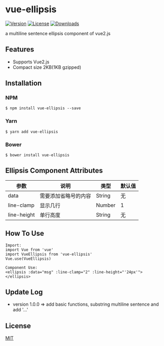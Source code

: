 # vue-ellipsis

[![Version](https://img.shields.io/npm/v/vue-ellipsis.svg)](https://www.npmjs.com/package/vue-ellipsis) [![License](https://img.shields.io/npm/l/vue-ellipsis.svg)](https://www.npmjs.com/package/vue-ellipsis) [![Downloads](https://img.shields.io/npm/dt/vue-ellipsis.svg)](https://www.npmjs.com/package/vue-ellipsis)

a multiline sentence ellipsis component of vue2.js

## Features
- Supports Vue2.js
- Compact size 2KB(1KB gzipped)

## Installation

### NPM
```
$ npm install vue-ellipsis --save
```
### Yarn
```
$ yarn add vue-ellipsis
```

### Bower
```
$ bower install vue-ellipsis
```

## Ellipsis Component Attributes

| 参数        | 说明           | 类型               | 默认值       |
|------------|----------------|--------------------|--------------|
| data | 需要添加省略号的内容 | String | 无   |
| line-clamp  | 显示几行 | Number | 1  |
| line-height | 单行高度  | String | 无   |


## How To Use

```
Import:
import Vue from 'vue'
import VueEllipsis from 'vue-ellipsis'
Vue.use(VueEllipsis)

Component Use:
<ellipsis :data="msg" :line-clamp="2" :line-height="'24px'"></ellipsis>

```

## Update Log

- version 1.0.0 => add basic functions, substring multiline sentence and add '...'


## License

[MIT](http://opensource.org/licenses/MIT)
